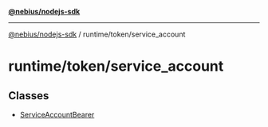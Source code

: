 [**@nebius/nodejs-sdk**](../../../README.md)

---

[@nebius/nodejs-sdk](../../../README.md) / runtime/token/service_account

# runtime/token/service_account

## Classes

- [ServiceAccountBearer](classes/ServiceAccountBearer.md)
